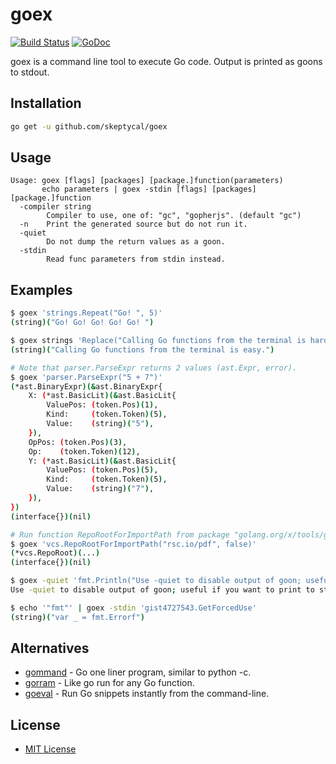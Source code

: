 goex
======

[![Build Status](https://travis-ci.org/skeptycal/goex.svg?branch=master)](https://travis-ci.org/skeptycal/goex) [![GoDoc](https://godoc.org/github.com/skeptycal/goex?status.svg)](https://godoc.org/github.com/skeptycal/goex)

goex is a command line tool to execute Go code. Output is printed as goons to stdout.

Installation
------------

```bash
go get -u github.com/skeptycal/goex
```

Usage
-----

```
Usage: goex [flags] [packages] [package.]function(parameters)
       echo parameters | goex -stdin [flags] [packages] [package.]function
  -compiler string
    	Compiler to use, one of: "gc", "gopherjs". (default "gc")
  -n	Print the generated source but do not run it.
  -quiet
    	Do not dump the return values as a goon.
  -stdin
    	Read func parameters from stdin instead.
```

Examples
--------

```bash
$ goex 'strings.Repeat("Go! ", 5)'
(string)("Go! Go! Go! Go! Go! ")

$ goex strings 'Replace("Calling Go functions from the terminal is hard.", "hard", "easy", -1)'
(string)("Calling Go functions from the terminal is easy.")

# Note that parser.ParseExpr returns 2 values (ast.Expr, error).
$ goex 'parser.ParseExpr("5 + 7")'
(*ast.BinaryExpr)(&ast.BinaryExpr{
	X: (*ast.BasicLit)(&ast.BasicLit{
		ValuePos: (token.Pos)(1),
		Kind:     (token.Token)(5),
		Value:    (string)("5"),
	}),
	OpPos: (token.Pos)(3),
	Op:    (token.Token)(12),
	Y: (*ast.BasicLit)(&ast.BasicLit{
		ValuePos: (token.Pos)(5),
		Kind:     (token.Token)(5),
		Value:    (string)("7"),
	}),
})
(interface{})(nil)

# Run function RepoRootForImportPath from package "golang.org/x/tools/go/vcs".
$ goex 'vcs.RepoRootForImportPath("rsc.io/pdf", false)'
(*vcs.RepoRoot)(...)
(interface{})(nil)

$ goex -quiet 'fmt.Println("Use -quiet to disable output of goon; useful if you want to print to stdout.")'
Use -quiet to disable output of goon; useful if you want to print to stdout.

$ echo '"fmt"' | goex -stdin 'gist4727543.GetForcedUse'
(string)("var _ = fmt.Errorf")
```

Alternatives
------------

-	[gommand](https://github.com/sno6/gommand) - Go one liner program, similar to python -c.
-	[gorram](https://github.com/natefinch/gorram) - Like go run for any Go function.
-	[goeval](https://github.com/dolmen-go/goeval) - Run Go snippets instantly from the command-line.

License
-------

-	[MIT License](https://opensource.org/licenses/mit-license.php)
